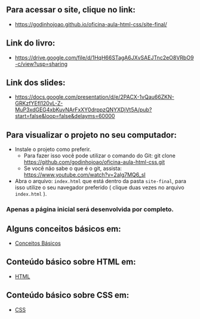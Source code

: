 ## Para acessar o site, clique no link:
  - https://godinhojoao.github.io/oficina-aula-html-css/site-final/

## Link do livro:
  - https://drive.google.com/file/d/1HqH66STagA6JXvSAEJTnc2eO8VRbO9-c/view?usp=sharing

## Link dos slides:
  - https://docs.google.com/presentation/d/e/2PACX-1vQau66ZKN-GRKzfYEfI120vL-Z-MuP3xdGEG4xbKuvNArFxXY0drppzQNYXDjVt5A/pub?start=false&loop=false&delayms=60000

## Para visualizar o projeto no seu computador:
  - Instale o projeto como preferir.
    - Para fazer isso você pode utilizar o comando do Git: git clone https://github.com/godinhojoao/oficina-aula-html-css.git
    - Se você não sabe o que é o git, assista: https://www.youtube.com/watch?v=2alg7MQ6_sI
  - Abra o arquivo: `index.html` que está dentro da pasta `site-final`, para isso utilize o seu navegador preferido ( clique duas vezes no arquivo `index.html` ).

### Apenas a página inicial será desenvolvida por completo.

## Alguns conceitos básicos em:
 - <a href="./conceitos-basicos/readme.md">Conceitos Básicos</a>

## Conteúdo básico sobre HTML em:
 - <a href="./basic-html/readme.md">HTML</a>

## Conteúdo básico sobre CSS em:
 - <a href="./basic-css/readme.md">CSS</a>
